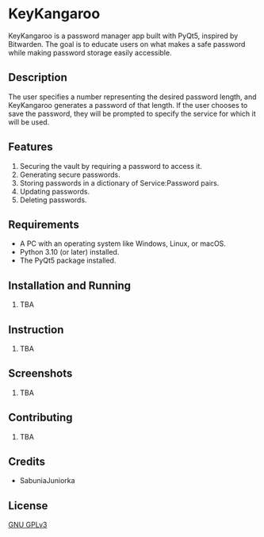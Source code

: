 # KeyKangaroo

KeyKangaroo is a password manager app built with PyQt5, inspired by Bitwarden. The goal is to educate users on what makes a safe password while making password storage easily accessible.

## Description

The user specifies a number representing the desired password length, and KeyKangaroo generates a password of that length. If the user chooses to save the password, they will be prompted to specify the service for which it will be used.

## Features

1. Securing the vault by requiring a password to access it.
2. Generating secure passwords.
3. Storing passwords in a dictionary of Service:Password pairs.
4. Updating passwords.
5. Deleting passwords.

## Requirements
- A PC with an operating system like Windows, Linux, or macOS.
- Python 3.10 (or later) installed.
- The PyQt5 package installed.

## Installation and Running
1. TBA

## Instruction
1. TBA

## Screenshots
1. TBA

## Contributing
1. TBA

## Credits
- SabuniaJuniorka

## License

[GNU GPLv3](https://choosealicense.com/licenses/gpl-3.0/)
